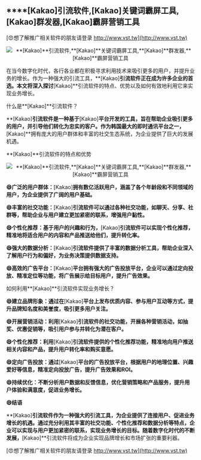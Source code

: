 ## ****[Kakao]**引流软件,**[Kakao]**关键词霸屏工具,**[Kakao]**群发器,**[Kakao]**霸屏营销工具**

[😍想了解推广相关软件的朋友请登录 http://www.vst.tw](http://www.vst.tw)

 <center><img src="https://vst.tw/MP4/tuiguang/png/6.png" alt="**[Kakao]**引流软件,**[Kakao]**关键词霸屏工具,**[Kakao]**群发器,**[Kakao]**霸屏营销工具"></center>

在当今数字化时代，各行各业都在积极寻求利用技术来吸引更多的用户，并提升业务的增长。作为一种强大的引流工具，**[Kakao]**引流软件正在成为许多企业的首选。本文将深入探讨**[Kakao]**引流软件的特点、优势以及如何有效地利用它来实现业务增长。

什么是**[Kakao]**引流软件？

**[Kakao]**引流软件是一种基于**[Kakao]**平台开发的工具，旨在帮助企业吸引更多的用户，并引导他们转化为忠实的客户。作为韩国最大的即时通讯平台之一，**[Kakao]**拥有庞大的用户群体和丰富的社交生态系统，为企业提供了巨大的发展机遇。

**[Kakao]**引流软件的特点和优势

 <center><img src="https://vst.tw/MP4/tuiguang/png/0.png" alt="**[Kakao]**引流软件,**[Kakao]**关键词霸屏工具,**[Kakao]**群发器,**[Kakao]**霸屏营销工具"></center>

**😄广泛的用户群体：**[Kakao]**拥有数亿活跃用户，涵盖了各个年龄段和不同领域的用户，为企业提供了广阔的用户基础。**

**😄丰富的社交功能：**[Kakao]**引流软件可以通过各种社交功能，如聊天、分享、社群等，帮助企业与用户建立更加紧密的联系，增强用户黏性。**

**😄个性化推荐：基于用户的兴趣和行为，**[Kakao]**引流软件可以实现个性化推荐，精准地将适合用户的内容和产品推送给他们，提升转化率。**

**😄强大的数据分析：**[Kakao]**引流软件提供了丰富的数据分析工具，帮助企业深入了解用户行为和偏好，为业务决策提供数据支持。**

**😄高效的广告平台：**[Kakao]**平台拥有强大的广告投放平台，企业可以通过定向投放、精准定位等功能，将广告展示给目标用户，提升广告效果。**

如何利用**[Kakao]**引流软件实现业务增长？

**😄建立品牌形象：通过在**[Kakao]**平台上发布优质内容、参与用户互动等方式，提升品牌知名度和美誉度，吸引更多用户关注。**

**😄开展营销活动：利用**[Kakao]**引流软件的社交功能，开展各种营销活动，如抽奖、优惠促销等，吸引用户参与并转化为潜在客户。**

**😄个性化推荐：利用**[Kakao]**引流软件提供的个性化推荐功能，精准地向用户推送相关内容和产品，提升用户转化率和购买意愿。**

**😄定向广告投放：通过**[Kakao]**平台的广告投放平台，根据用户的地理位置、兴趣爱好等信息，精准定向投放广告，提升广告效果和ROI。**

**😄持续优化：不断分析用户数据和反馈信息，优化营销策略和产品服务，提升用户体验和满意度，促进业务增长。**

**😄结语**

**[Kakao]**引流软件作为一种强大的引流工具，为企业提供了连接用户、促进业务增长的机遇。通过充分利用其丰富的社交功能、个性化推荐和数据分析等特点，企业可以实现与用户更加紧密的联系，实现业务增长的目标。随着数字化时代的不断发展，**[Kakao]**引流软件将成为企业实现品牌增长和市场扩张的重要利器。

[😍想了解推广相关软件的朋友请登录 http://www.vst.tw](http://www.vst.tw)



